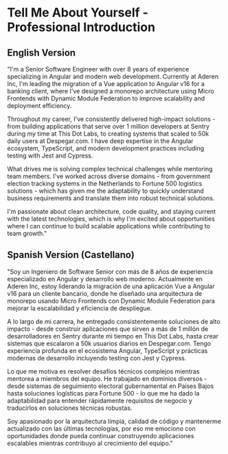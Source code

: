 # Tell Me About Yourself - Professional Introduction

## English Version

"I'm a Senior Software Engineer with over 8 years of experience specializing in Angular and modern web development. Currently at Aderen Inc, I'm leading the migration of a Vue application to Angular v16 for a banking client, where I've designed a monorepo architecture using Micro Frontends with Dynamic Module Federation to improve scalability and deployment efficiency.

Throughout my career, I've consistently delivered high-impact solutions - from building applications that serve over 1 million developers at Sentry during my time at This Dot Labs, to creating systems that scaled to 50k daily users at Despegar.com. I have deep expertise in the Angular ecosystem, TypeScript, and modern development practices including testing with Jest and Cypress.

What drives me is solving complex technical challenges while mentoring team members. I've worked across diverse domains - from government election tracking systems in the Netherlands to Fortune 500 logistics solutions - which has given me the adaptability to quickly understand business requirements and translate them into robust technical solutions.

I'm passionate about clean architecture, code quality, and staying current with the latest technologies, which is why I'm excited about opportunities where I can continue to build scalable applications while contributing to team growth."

## Spanish Version (Castellano)

"Soy un Ingeniero de Software Senior con más de 8 años de experiencia especializado en Angular y desarrollo web moderno. Actualmente en Aderen Inc, estoy liderando la migración de una aplicación Vue a Angular v16 para un cliente bancario, donde he diseñado una arquitectura de monorepo usando Micro Frontends con Dynamic Module Federation para mejorar la escalabilidad y eficiencia de despliegue.

A lo largo de mi carrera, he entregado consistentemente soluciones de alto impacto - desde construir aplicaciones que sirven a más de 1 millón de desarrolladores en Sentry durante mi tiempo en This Dot Labs, hasta crear sistemas que escalaron a 50k usuarios diarios en Despegar.com. Tengo experiencia profunda en el ecosistema Angular, TypeScript y prácticas modernas de desarrollo incluyendo testing con Jest y Cypress.

Lo que me motiva es resolver desafíos técnicos complejos mientras mentorea a miembros del equipo. He trabajado en dominios diversos - desde sistemas de seguimiento electoral gubernamental en Países Bajos hasta soluciones logísticas para Fortune 500 - lo que me ha dado la adaptabilidad para entender rápidamente requisitos de negocio y traducirlos en soluciones técnicas robustas.

Soy apasionado por la arquitectura limpia, calidad de código y mantenerme actualizado con las últimas tecnologías, por eso me emociono con oportunidades donde pueda continuar construyendo aplicaciones escalables mientras contribuyo al crecimiento del equipo."